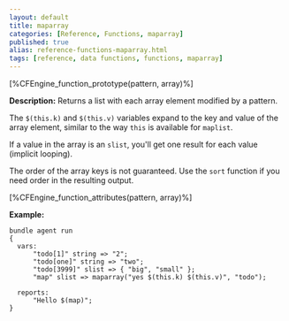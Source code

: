 ```yaml
---
layout: default
title: maparray
categories: [Reference, Functions, maparray]
published: true
alias: reference-functions-maparray.html
tags: [reference, data functions, functions, maparray]
---
```


[%CFEngine_function_prototype(pattern, array)%]

**Description:** Returns a list with each array element modified by a pattern.

The `$(this.k)` and `$(this.v)` variables expand to the key and value of the 
array element, similar to the way `this` is available for `maplist`.

If a value in the array is an `slist`, you'll get one result for each
value (implicit looping).

The order of the array keys is not guaranteed.  Use the `sort`
function if you need order in the resulting output.

[%CFEngine_function_attributes(pattern, array)%]

**Example:**

```cf3
bundle agent run
{
  vars:
      "todo[1]" string => "2";
      "todo[one]" string => "two";
      "todo[3999]" slist => { "big", "small" };
      "map" slist => maparray("yes $(this.k) $(this.v)", "todo");

  reports:
      "Hello $(map)";
}

```
